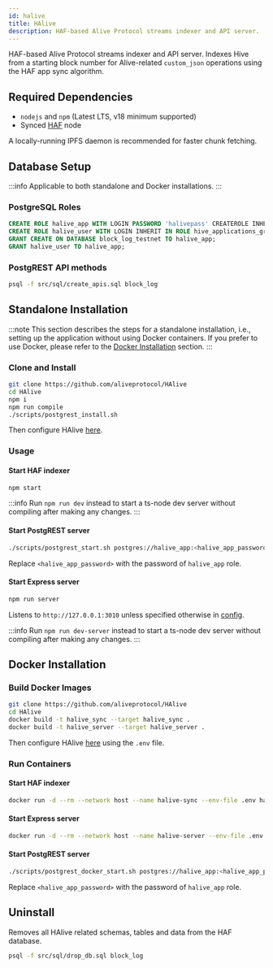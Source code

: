 ```yaml
---
id: halive
title: HAlive
description: HAF-based Alive Protocol streams indexer and API server.
---
```


HAF-based Alive Protocol streams indexer and API server. Indexes Hive from a starting block number for Alive-related `custom_json` operations using the HAF app sync algorithm.

## Required Dependencies

* `nodejs` and `npm` (Latest LTS, v18 minimum supported)
* Synced [HAF](https://gitlab.syncad.com/hive/haf) node

A locally-running IPFS daemon is recommended for faster chunk fetching.

## Database Setup

:::info
Applicable to both standalone and Docker installations.
:::

### PostgreSQL Roles
```sql
CREATE ROLE halive_app WITH LOGIN PASSWORD 'halivepass' CREATEROLE INHERIT IN ROLE hive_applications_group;
CREATE ROLE halive_user WITH LOGIN INHERIT IN ROLE hive_applications_group;
GRANT CREATE ON DATABASE block_log_testnet TO halive_app;
GRANT halive_user TO halive_app;
```

### PostgREST API methods
```bash
psql -f src/sql/create_apis.sql block_log
```

## Standalone Installation

:::note
This section describes the steps for a standalone installation, i.e., setting up the application without using Docker containers. If you prefer to use Docker, please refer to the [Docker Installation](#docker-installation) section.
:::

### Clone and Install
```bash
git clone https://github.com/aliveprotocol/HAlive
cd HAlive
npm i
npm run compile
./scripts/postgrest_install.sh
```

Then configure HAlive [here](/docs/halive/config).

### Usage

#### Start HAF indexer
```bash
npm start
```

:::info
Run `npm run dev` instead to start a ts-node dev server without compiling after making any changes.
:::

#### Start PostgREST server
```bash
./scripts/postgrest_start.sh postgres://halive_app:<halive_app_password>@localhost:5432/block_log <server_port>
```
Replace `<halive_app_password>` with the password of `halive_app` role.

#### Start Express server
```bash
npm run server
```
Listens to `http://127.0.0.1:3010` unless specified otherwise in [config](/docs/halive/config).

:::info
Run `npm run dev-server` instead to start a ts-node dev server without compiling after making any changes.
:::

## Docker Installation

### Build Docker Images
```bash
git clone https://github.com/aliveprotocol/HAlive
cd HAlive
docker build -t halive_sync --target halive_sync .
docker build -t halive_server --target halive_server .
```

Then configure HAlive [here](/docs/halive/config) using the `.env` file.

### Run Containers

#### Start HAF indexer
```bash
docker run -d --rm --network host --name halive-sync --env-file .env halive_sync
```

#### Start Express server
```bash
docker run -d --rm --network host --name halive-server --env-file .env halive_server
```

#### Start PostgREST server
```bash
./scripts/postgrest_docker_start.sh postgres://halive_app:<halive_app_password>@localhost:5432/block_log <server_port>
```
Replace `<halive_app_password>` with the password of `halive_app` role.

## Uninstall

Removes all HAlive related schemas, tables and data from the HAF database.
```bash
psql -f src/sql/drop_db.sql block_log
```